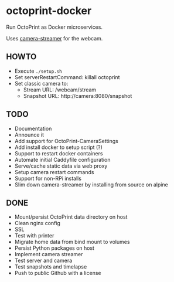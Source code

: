 # octoprint-docker
 
Run OctoPrint as Docker microservices.

Uses [camera-streamer](https://github.com/ayufan/camera-streamer) for the webcam.

## HOWTO
- Execute `./setup.sh`
- Set serverRestartCommand: killall octoprint
- Set classic camera to:
  - Stream URL: /webcam/stream
  - Snapshot URL: http://camera:8080/snapshot

## TODO
- Documentation
- Announce it
- Add support for OctoPrint-CameraSettings
- Add install docker to setup script (?)
- Support to restart docker containers
- Automate initial Caddyfile configuration
- Serve/cache static data via web proxy
- Setup camera restart commands
- Support for non-RPi installs
- Slim down camera-streamer by installing from source on alpine

## DONE
- Mount/persist OctoPrint data directory on host
- Clean nginx config
- SSL
- Test with printer
- Migrate home data from bind mount to volumes
- Persist Python packages on host
- Implement camera streamer
- Test server and camera
- Test snapshots and timelapse
- Push to public Github with a license
